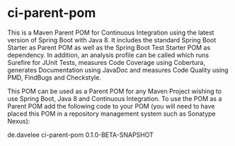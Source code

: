# ci-parent-pom
This is a Maven Parent POM for Continuous Integration using the latest version of Spring Boot with Java 8. It includes the standard Spring Boot Starter as Parent POM as well as the Spring Boot Test Starter POM as dependency. In addition, an analysis profile can be called which runs Surefire for JUnit Tests, measures Code Coverage using Cobertura, generates Documentation using JavaDoc and measures Code Quality using PMD, FindBugs and Checkstyle.

This POM can be used as a Parent POM for any Maven Project wishing to use Spring Boot, Java 8 and Continuous Integration. To use the POM as a Parent POM add the following code to your POM (you will need to have placed this POM in a repository management system such as Sonatype Nexus):

<parent>
	<groupId>de.davelee</groupId>
	<artifactId>ci-parent-pom</artifactId>
	<version>0.1.0-BETA-SNAPSHOT</version>
</parent>
